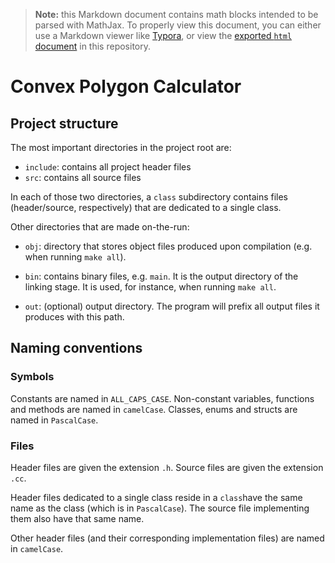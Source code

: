 > **Note:** this Markdown document contains math blocks intended to be parsed 
> with MathJax. To properly view this document, you can either
> use a Markdown viewer like [Typora](https://www.typora.io), or view
> the [exported `html` document](README.html) in this repository. 

# Convex Polygon Calculator

## Project structure

The most important directories in the project root are:

- `include`: contains all project header files
- `src`: contains all source files

In each of those two directories, a `class` subdirectory
contains files (header/source, respectively) that are dedicated to a single class.

Other directories that are made on-the-run:

- `obj`: directory that stores object files produced upon compilation
(e.g. when running `make all`).

- `bin`: contains binary files, e.g. `main`. It is the output
directory of the linking stage. It is used, for instance, when
running `make all`.

- `out`: (optional) output directory. The program will prefix all
output files it produces with this path.

## Naming conventions

### Symbols

Constants are named in `ALL_CAPS_CASE`.
Non-constant variables, functions and methods are named in
`camelCase`. Classes, enums and structs are named in `PascalCase`.

### Files

Header files are given the extension `.h`. Source files are given
the extension `.cc`.

Header files dedicated to a single class reside in a `class`have the
same name as the class (which is in `PascalCase`). The source 
file implementing them also have that same name.

Other header files (and their corresponding implementation files)
are named in `camelCase`.


